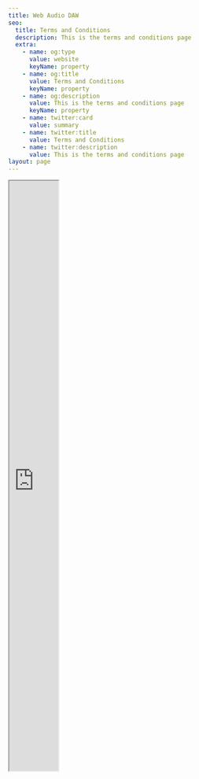 ```yaml
---
title: Web Audio DAW
seo:
  title: Terms and Conditions
  description: This is the terms and conditions page
  extra:
    - name: og:type
      value: website
      keyName: property
    - name: og:title
      value: Terms and Conditions
      keyName: property
    - name: og:description
      value: This is the terms and conditions page
      keyName: property
    - name: twitter:card
      value: summary
    - name: twitter:title
      value: Terms and Conditions
    - name: twitter:description
      value: This is the terms and conditions page
layout: page
---
```





<iframe src="https://mihirbegmusiclab.netlify.app/" style="width:100px; height:1200px; "></iframe>